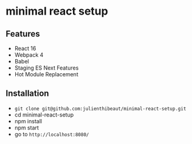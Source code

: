 # minimal react setup

## Features

* React 16
* Webpack 4
* Babel
* Staging ES Next Features
* Hot Module Replacement

## Installation

* `git clone git@github.com:julienthibeaut/minimal-react-setup.git`
* cd minimal-react-setup
* npm install
* npm start
* go to `http://localhost:8080/`
